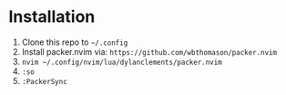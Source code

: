 # Installation

1. Clone this repo to `~/.config`
2. Install packer.nvim via: `https://github.com/wbthomason/packer.nvim`
3. `nvim ~/.config/nvim/lua/dylanclements/packer.nvim`
4. `:so`
5. `:PackerSync`
